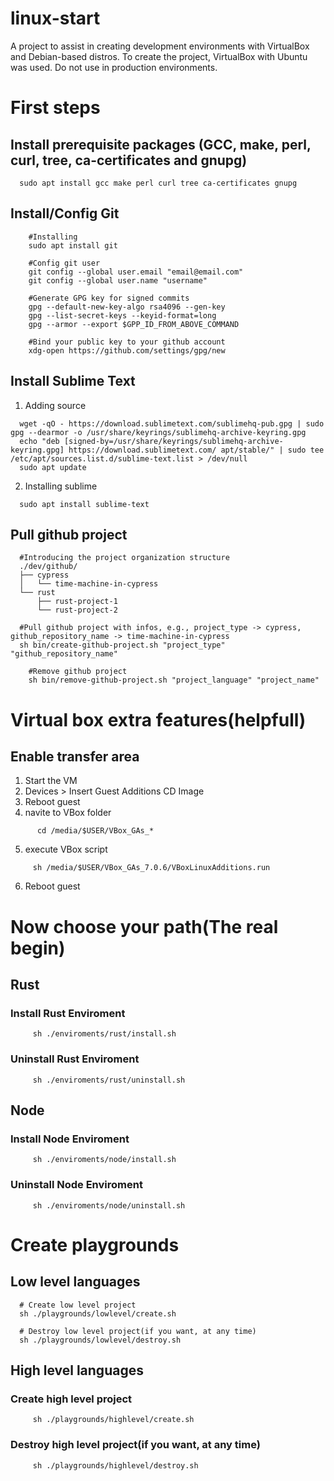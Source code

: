 # linux-start
A project to assist in creating development environments with VirtualBox and Debian-based distros. To create the project, VirtualBox with Ubuntu was used. Do not use in production environments.

# First steps
## Install prerequisite packages (GCC, make, perl, curl, tree, ca-certificates and gnupg)
```
  sudo apt install gcc make perl curl tree ca-certificates gnupg
```

## Install/Config Git
```
    #Installing
    sudo apt install git
```
```
    #Config git user
    git config --global user.email "email@email.com"
    git config --global user.name "username"
```
```
    #Generate GPG key for signed commits
    gpg --default-new-key-algo rsa4096 --gen-key
    gpg --list-secret-keys --keyid-format=long
    gpg --armor --export $GPP_ID_FROM_ABOVE_COMMAND
```
```
    #Bind your public key to your github account
    xdg-open https://github.com/settings/gpg/new
```

## Install Sublime Text
  1. Adding source 
```
  wget -qO - https://download.sublimetext.com/sublimehq-pub.gpg | sudo gpg --dearmor -o /usr/share/keyrings/sublimehq-archive-keyring.gpg
  echo "deb [signed-by=/usr/share/keyrings/sublimehq-archive-keyring.gpg] https://download.sublimetext.com/ apt/stable/" | sudo tee /etc/apt/sources.list.d/sublime-text.list > /dev/null
  sudo apt update
```
  2. Installing sublime
```
  sudo apt install sublime-text
```

## Pull github project
```
  #Introducing the project organization structure
  ./dev/github/
  ├── cypress
  │   └── time-machine-in-cypress
  └── rust
      ├── rust-project-1
      └── rust-project-2
```
```
  #Pull github project with infos, e.g., project_type -> cypress, github_repository_name -> time-machine-in-cypress
  sh bin/create-github-project.sh "project_type" "github_repository_name"
```
```
    #Remove github project
    sh bin/remove-github-project.sh "project_language" "project_name"
```

# Virtual box extra features(helpfull)
## Enable transfer area
  1. Start the VM
  2. Devices > Insert Guest Additions CD Image
  3. Reboot guest
  4. navite to VBox folder
```
      cd /media/$USER/VBox_GAs_*
```
  5. execute VBox script
```
     sh /media/$USER/VBox_GAs_7.0.6/VBoxLinuxAdditions.run
```
  6. Reboot guest


# Now choose your path(The real begin)
## Rust
### Install Rust Enviroment
```
     sh ./enviroments/rust/install.sh
```
### Uninstall Rust Enviroment
```
     sh ./enviroments/rust/uninstall.sh
```

## Node
### Install Node Enviroment
```
     sh ./enviroments/node/install.sh
```
### Uninstall Node Enviroment
```
     sh ./enviroments/node/uninstall.sh
```


# Create playgrounds
## Low level languages
```
  # Create low level project
  sh ./playgrounds/lowlevel/create.sh
```
```
  # Destroy low level project(if you want, at any time)
  sh ./playgrounds/lowlevel/destroy.sh
```

## High level languages
### Create high level project
```
     sh ./playgrounds/highlevel/create.sh
```
### Destroy high level project(if you want, at any time)
```
     sh ./playgrounds/highlevel/destroy.sh
```
